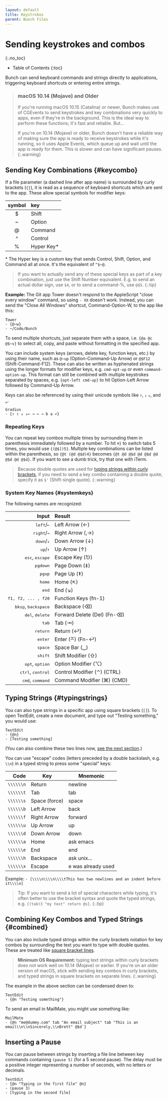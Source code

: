 ```yaml
---
layout: default
title: Keystrokes
parent: Bunch Files
---
```

# Sending keystrokes and combos
{:.no_toc}
    
* Table of Contents
{:toc}

Bunch can send keyboard commands and strings directly to applications, triggering keyboard shortcuts or entering entire strings.

> ### macOS 10.14 (Mojave) and Older
>
> If you're running macOS 10.15 (Catalina) or newer, Bunch makes use of CGEvents to send keystrokes and key combinations very quickly to apps, even if they're in the background. This is the ideal way to perform these functions; it's fast and reliable. But...
>
> If you're on 10.14 (Mojave) or older, Bunch doesn't have a reliable way of making sure the app is ready to receive keystrokes while it's running, so it uses Apple Events, which queue up and wait until the app is ready for them. This is slower and can have significant pauses.
{:.warning}

## Sending Key Combinations {#keycombo}

If a file parameter (a dashed line after app name) is surrounded by curly brackets (`{}`), it is read as a sequence of keyboard shortcuts which are sent to the app. These allow special symbols for modifier keys:

| symbol   | key         |
| :------: | :---        |
| $        | Shift       |
| ~        | Option      |
| @        | Command     |
| ^        | Control     |
| %        | Hyper Key\* |


\* The Hyper key is a custom key that sends Control, Shift, Option, and Command all at once. It's the equivalent of `^$~@`.

> If you want to actually send any of these special keys as part of a key combination, just use the Shift Number equivalent. E.g. to send an actual dollar sign, use `$4`, or to send a command-%, use `@$5`.
{:.tip}

__Example:__ The Git app Tower doesn't respond to the AppleScript "close every window" command, so using `- XX` doesn't work. Instead, you can send the "Close All Windows" shortcut, Command-Option-W, to the app like this:

    Tower
    - {@~w}
    - ~/Code/Bunch

To send multiple shortcuts, just separate them with a space, i.e. `{@a @c @$~v}` to select all, copy, and paste without formatting in the specified app.

You can include system keys (arrows, delete key, function keys, etc.) by using their name, such as `@~up` (Option-Command-Up Arrow) or `@$F12` (Shift-Command-F12). These can also be written as hyphenated strings using the longer formats for modifier keys, e.g. `cmd-opt-up` or even `command-option-up`. This format can still be combined with multiple keystrokes separated by spaces, e.g. `{opt-left cmd-up}` to hit Option-Left Arrow followed by Command-Up Arrow. 

Keys can also be referenced by using their unicode symbols like `↑`, `↓` `⌅`, and `␣`.

    Gradius
    - {↑ ↑ ↓ ↓← → ← → b a ↩}

### Repeating Keys

You can repeat key combos multiple times by surrounding them in parenthesis immediately followed by a number. To hit `⌘}` to switch tabs 5 times, you would use `{(@$])5}`. Multiple key combinations can be listed within the parenthesis, so `{@t (@d @$d)4}` becomes `{@t @d @$d @d @$d @d @$d @d @$d}`. If you want to see a dumb trick, try that one with iTerm.

> Because double quotes are used for [typing strings within curly brackets](#combined), if you need to send a key combo containing a double quote, specify it as `$'` (Shift-single quote).
{:.warning}

### System Key Names {#systemkeys}

The following names are recognized:

| Input                                 | Result                      |
| -----------------:                    | :-------------------------- |
| <kbd>left</kbd>/<kbd>&larr;</kbd>     | Left Arrow (←)              |
| <kbd>right</kbd>/<kbd>&rarr;</kbd>    | Right Arrow (,→)            |
| <kbd>down</kbd>/<kbd>&darr;</kbd>     | Down Arrow (↓)              |
| <kbd>up</kbd>/<kbd>&uarr;</kbd>       | Up Arrow (↑)                |
| <kbd>esc</kbd>, <kbd>escape</kbd>     | Escape Key (⎋)              |
| <kbd>pgdown</kbd>                     | Page Down (⇟)               |
| <kbd>pgup</kbd>                       | Page Up (⇞)                 |
| <kbd>home</kbd>                       | Home (↖)                    |
| <kbd>end</kbd>                        | End (↘)                     |
| <kbd>f1, f2, ... , f20</kbd>          | Function Keys (fn-1)        |
| <kbd>bksp</kbd>, <kbd>backspace</kbd> | Backspace (⌫)               |
| <kbd>del</kbd>, <kbd>delete</kbd>     | Forward Delete (Del) (Fn-⌫) |
| <kbd>tab</kbd>                        | Tab (⇥)                     |
| <kbd>return</kbd>                     | Return (↩)                  |
| <kbd>enter</kbd>                      | Enter (⌅) (Fn-↩)            |
| <kbd>space</kbd>                      | Space Bar (␣)               |
| <kbd>shift</kbd>                      | Shift Modifier (⇧)          |
| <kbd>opt</kbd>, <kbd>option</kbd>     | Option Modifier (⌥)         |
| <kbd>ctrl</kbd>, <kbd>control</kbd>   | Control Modifier (⌃) (CTRL) |
| <kbd>cmd</kbd>, <kbd>command</kbd>    | Command Modifier (⌘) (CMD)  |


## Typing Strings {#typingstrings}

You can also type strings in a specific app using square brackets (`[]`). To open TextEdit, create a new document, and type out "Testing something," you would use:

```
TextEdit
- {@n}
- [Testing something]
```

(You can also combine these two lines now, [see the next section](#combined).)

You can use "escape" codes (letters preceded by a double backslash, e.g. `\\n`) in a typed string to press some "special" keys:

| Code      | Key             | Mnemonic             |
| --------: | --------------- | -------------------- |
| `\\\\\\n` | Return          | newline              |
| `\\\\\\t` | Tab             | tab                  |
| `\\\\\\s` | Space (force)   | space                |
| `\\\\\\b` | Left Arrow      | back                 |
| `\\\\\\f` | Right Arrow     | forward              |
| `\\\\\\u` | Up Arrow        | up                   |
| `\\\\\\d` | Down Arrow      | down                 |
| `\\\\\\a` | Home            | ask emacs            |
| `\\\\\\e` | End             | end                  |
| `\\\\\\h` | Backspace       | ask unix...          |
| `\\\\\\x` | Escape          | e was already used   |


Example: `- [\\\\n\\\\n\\\\tThis has two newlines and an indent before it\\\\n]`

> Tip: If you want to send a lot of special characters while typing, it's often better to use the bracket syntax and quote the typed strings, e.g. `{(tab)3 "my text" return @s}`.
{:.tip}

## Combining Key Combos and Typed Strings {#combined}

You can also include typed strings within the curly brackets notation for key combos by surrounding the text you want to type with double quotes. These are treated like [square bracket lines](#typingstrings).

> __Minimum OS Requirement:__ typing text strings within curly brackets does not work well on 10.14 (Mojave) or earlier. If you're on an older version of macOS, stick with sending key combos in curly brackets, and typed strings in square brackets on separate lines.
{:.warning}

The example in the above section can be condensed down to:

```
TextEdit
- {@n "Testing something"}
```

To send an email in MailMate, you might use something like:

```
MailMate
- {@n "me@dummy.com" tab "An email subject" tab "This is an email\\n\\nSincerely,\\nBrett" @$d`}
```

## Inserting a Pause

You can pause between strings by inserting a file line between key commands containing `(pause 5)` (for a 5 second pause). The delay must be a positive integer representing a number of seconds, with no letters or decimals.

```
TextEdit
- {@n "Typing in the first file" @n}
- (pause 3)
- [typing in the second file]
```

